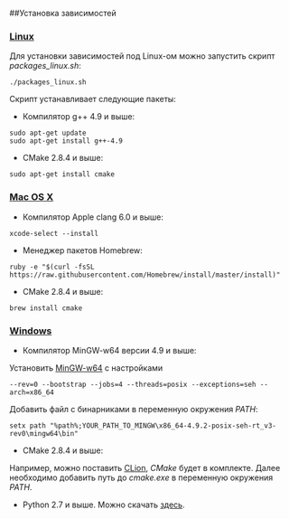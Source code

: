 ##Установка зависимостей
### [Linux](#linux)
Для установки зависимостей под Linux-ом можно запустить скрипт *packages_linux.sh*:
```
./packages_linux.sh
```

Скрипт устанавливает следующие пакеты:
- Компилятор g++ 4.9 и выше:
```
sudo apt-get update
sudo apt-get install g++-4.9
```
- CMake 2.8.4 и выше:
```
sudo apt-get install cmake
```

### [Mac OS X](#macosx)
- Компилятор Apple clang 6.0 и выше:
```
xcode-select --install
```
- Менеджер пакетов Homebrew:
```
ruby -e "$(curl -fsSL https://raw.githubusercontent.com/Homebrew/install/master/install)"
```
- CMake 2.8.4 и выше:
```
brew install cmake
```

### [Windows](#windows)
- Компилятор MinGW-w64 версии 4.9 и выше:

Установить [MinGW-w64](http://sourceforge.net/projects/mingw-w64/)
с настройками 
```
--rev=0 --bootstrap --jobs=4 --threads=posix --exceptions=seh --arch=x86_64
```
Добавить файл с бинарниками в переменную окружения *PATH*:
```
setx path "%path%;YOUR_PATH_TO_MINGW\x86_64-4.9.2-posix-seh-rt_v3-rev0\mingw64\bin"
```

- CMake 2.8.4 и выше:

Например, можно поставить [CLion](https://www.jetbrains.com/clion/download/), *CMake* будет в комплекте. Далее необходимо добавить путь до *cmake.exe* в переменную окружения *PATH*.

- Python 2.7 и выше. Можно скачать [здесь](https://www.python.org/downloads/).